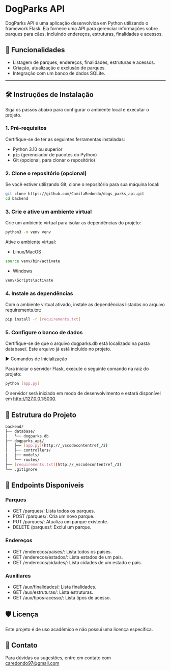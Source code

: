 # DogParks API

DogParks API é uma aplicação desenvolvida em Python utilizando o framework Flask. Ela fornece uma API para gerenciar informações sobre parques para cães, incluindo endereços, estruturas, finalidades e acessos.

## 🚀 Funcionalidades

- Listagem de parques, endereços, finalidades, estruturas e acessos.
- Criação, atualização e exclusão de parques.
- Integração com um banco de dados SQLite.

---

## 🛠️ Instruções de Instalação

Siga os passos abaixo para configurar o ambiente local e executar o projeto.

### 1. Pré-requisitos

Certifique-se de ter as seguintes ferramentas instaladas:

- Python 3.10 ou superior
- `pip` (gerenciador de pacotes do Python)
- Git (opcional, para clonar o repositório)

### 2. Clone o repositório (opcional)

Se você estiver utilizando Git, clone o repositório para sua máquina local:

```bash
git clone https://github.com/CamilaRedondo/dogs_parks_api.git
cd backend
```

### 3. Crie e ative um ambiente virtual

Crie um ambiente virtual para isolar as dependências do projeto:

```bash
python3 -m venv venv
```

Ative o ambiente virtual:
- Linux/MacOS
```bash
source venv/bin/activate
```

- Windows
```bash
venv\Scripts\activate
```

### 4. Instale as dependências

Com o ambiente virtual ativado, instale as dependências listadas no arquivo requirements.txt:

```bash
pip install -r [requirements.txt]
```

### 5. Configure o banco de dados
Certifique-se de que o arquivo dogparks.db está localizado na pasta database/. Este arquivo já está incluído no projeto.

▶️ Comandos de Inicialização

Para iniciar o servidor Flask, execute o seguinte comando na raiz do projeto:

```bash
python [app.py]
```
O servidor será iniciado em modo de desenvolvimento e estará disponível em http://127.0.0.1:5000.

## 📂 Estrutura do Projeto

```bash
backend/
├── database/
│   └── dogparks.db
├── dogparks_api/
│   ├── [app.py](http://_vscodecontentref_/2)
│   ├── controllers/
│   ├── models/
│   └── routes/
├── [requirements.txt](http://_vscodecontentref_/3)
└── .gitignore
```

## 📝 Endpoints Disponíveis

### Parques
- GET /parques/: Lista todos os parques.
- POST /parques/: Cria um novo parque.
- PUT /parques/<id>: Atualiza um parque existente.
- DELETE /parques/<id>: Exclui um parque.

### Endereços
- GET /enderecos/paises/: Lista todos os países.
- GET /enderecos/estados/: Lista estados de um país.
- GET /enderecos/cidades/: Lista cidades de um estado e país.

### Auxiliares
- GET /aux/finalidades/: Lista finalidades.
- GET /aux/estruturas/: Lista estruturas.
- GET /aux/tipos-acesso/: Lista tipos de acesso.

## 🛡️ Licença
Este projeto é de uso acadêmico e não possui uma licença específica.

## 📧 Contato
Para dúvidas ou sugestões, entre em contato com caredondo97@gmail.com
